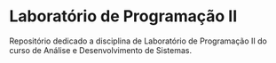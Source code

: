 # Laboratório de Programação II
Repositório dedicado a disciplina de Laboratório de Programação II do curso de Análise e Desenvolvimento de Sistemas.
